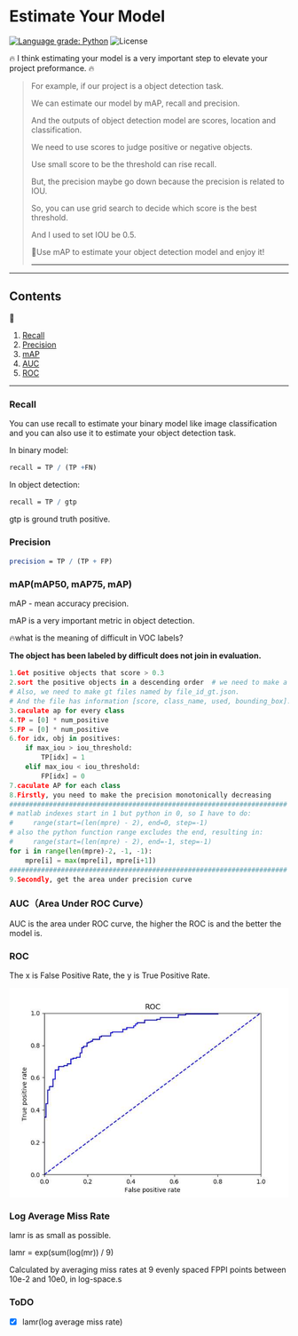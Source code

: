 # Estimate Your Model

[![Language grade: Python](https://img.shields.io/lgtm/grade/python/g/peteryuX/retinaface-tf2.svg?logo=lgtm&logoWidth=18)](https://lgtm.com/projects/g/peteryuX/retinaface-tf2/context:python)
![License](https://img.shields.io/github/license/peteryuX/retinaface-tf2)


:fire: I think estimating your model is a very important step to elevate your project preformance. :fire:

>For example, if our project is a object detection task.
>
>We can estimate our model by mAP, recall and precision.
>
>And the outputs of object detection model are scores, location and classification.
>
>We need to use scores to judge positive or negative objects.
>
>Use small score to be the threshold can rise recall.
>
>But, the precision maybe go down because the precision is related to IOU.
>
>So, you can use grid search to decide which score is the best threshold.
>
>And I used to set IOU be 0.5.
>
>:pizza:Use mAP to estimate your object detection model and enjoy it!
>
>****

****

## Contents
:bookmark_tabs:

1. [Recall]()
2. [Precision]()
3. [mAP]()
4. [AUC]()
5. [ROC]()

***

### Recall

You can use recall to estimate your binary model like image classification and you can also use it to estimate your object detection task.

In binary model:

```mathematica
recall = TP / (TP +FN)
```

In object detection:

```mathematica
recall = TP / gtp
```

gtp is ground truth positive.

### Precision

```mathematica
precision = TP / (TP + FP)
```

### mAP(mAP50, mAP75, mAP)

mAP - mean accuracy precision.

mAP is a very important metric in object detection.

:fire:what is the meaning of difficult in VOC labels?

**The object has been labeled by difficult does not join in evaluation.** 

```python
1.Get positive objects that score > 0.3
2.sort the positive objects in a descending order  # we need to make a json file that named by class_name such as class_name_dr.json. And the json has information like [score, file_id, bounding_box]. Then sort it by score. 
# Also, we need to make gt files named by file_id_gt.json.
# And the file has information [score, class_name, used, bounding_box].
3.caculate ap for every class
4.TP = [0] * num_positive
5.FP = [0] * num_positive
6.for idx, obj in positives:
    if max_iou > iou_threshold:
        TP[idx] = 1
    elif max_iou < iou_threshold:
        FP[idx] = 0
7.caculate AP for each class
8.Firstly, you need to make the precision monotonically decreasing
######################################################################
# matlab indexes start in 1 but python in 0, so I have to do:
#     range(start=(len(mpre) - 2), end=0, step=-1)
# also the python function range excludes the end, resulting in:
#     range(start=(len(mpre) - 2), end=-1, step=-1)
for i in range(len(mpre)-2, -1, -1):
	mpre[i] = max(mpre[i], mpre[i+1])
######################################################################
9.Secondly, get the area under precision curve
```

### AUC（Area Under ROC Curve）

AUC is the area under ROC curve, the higher the ROC is and the better the model is.

### ROC

The x is False Positive Rate, the y is True Positive Rate.

<img src="./img/roc.jpg" align="center" width="550">

### Log Average Miss Rate

lamr is as small as possible.

lamr = exp(sum(log(mr)) / 9)

Calculated by averaging miss rates at 9 evenly spaced FPPI points between 10e-2 and 10e0, in log-space.s

### ToDO

* [x] lamr(log average miss rate)



